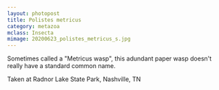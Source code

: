 ```yaml
---
layout: photopost
title: Polistes metricus
category: metazoa
mclass: Insecta
mimage: 20200623_polistes_metricus_s.jpg
---
```


Sometimes called a "Metricus wasp", this adundant paper wasp doesn't really
have a standard common name.

Taken at Radnor Lake State Park, Nashville, TN
